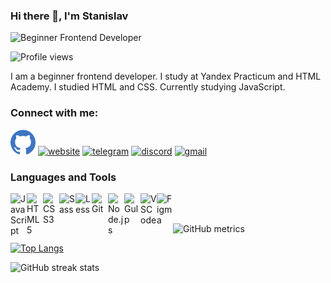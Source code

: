 ### Hi there 👋, I'm Stanislav

![Beginner Frontend Developer](https://ia.wampi.ru/2022/04/07/front-end-compressor-compressor.png)

![Profile views](https://gpvc.arturio.dev/kazankovstas)

I am a beginner frontend developer. I study at Yandex Practicum and HTML Academy. I studied HTML and CSS. Currently studying JavaScript.

### Connect with me:

[<img src='icons/github.svg' alt='github' height='40'>](https://github.com/kazankovstas) [<img src='https://cdn.jsdelivr.net/npm/simple-icons@3.0.1/icons/icloud.svg' alt='website' height='40'>](https://kazankovstas.github.io/russian-travel/) [<img src='https://cdn.jsdelivr.net/npm/simple-icons@3.0.1/icons/telegram.svg' alt='telegram' height='40'>](https://t.me/kazankovstanislav) [<img src='https://cdn.jsdelivr.net/npm/simple-icons@3.0.1/icons/discord.svg' alt='discord' height='40'>](https://discordapp.com/users/784745746062508075/) [<img src='https://cdn.jsdelivr.net/npm/simple-icons@3.0.1/icons/gmail.svg' alt='gmail' height='40'>](mailto:kazankovstas.jb@gmail.com)

### Languages and Tools

<img align="left" alt="JavaScript" width="26px" src="https://cdn.jsdelivr.net/gh/devicons/devicon/icons/javascript/javascript-original.svg"/>
<img align="left" alt="HTML5" width="26px" src="https://cdn.jsdelivr.net/gh/devicons/devicon/icons/html5/html5-original.svg"/>
<img align="left" alt="CSS3" width="26px" src="https://cdn.jsdelivr.net/gh/devicons/devicon/icons/css3/css3-original.svg"/>
<img align="left" alt="Sass" width="26px" src="https://cdn.jsdelivr.net/gh/devicons/devicon/icons/sass/sass-original.svg"/>
<img align="left" alt="Less" width="26px" src="https://cdn.jsdelivr.net/gh/devicons/devicon/icons/less/less-plain-wordmark.svg"/>
<img align="left" alt="Git" width="26px" src="https://cdn.jsdelivr.net/gh/devicons/devicon/icons/git/git-plain.svg"/>
<img align="left" alt="Node.js" width="26px" src="https://cdn.jsdelivr.net/gh/devicons/devicon/icons/nodejs/nodejs-original.svg"/>
<img align="left" alt="Gulp" width="26px" src="https://cdn.jsdelivr.net/gh/devicons/devicon/icons/gulp/gulp-plain.svg"/>
<img align="left" alt="VSCode" width="26px" src="https://cdn.jsdelivr.net/gh/devicons/devicon/icons/vscode/vscode-original.svg"/>
<img align="left" alt="Figma" width="26px" src="https://cdn.jsdelivr.net/gh/devicons/devicon/icons/figma/figma-original.svg"/>

<br />
<br />

![GitHub metrics](https://metrics.lecoq.io/kazankovstas)

[![Top Langs](https://github-readme-stats.vercel.app/api/top-langs/?username=kazankovstas)](https://github.com/anuraghazra/github-readme-stats)

![GitHub streak stats](https://github-readme-streak-stats.herokuapp.com/?user=kazankovstas)

<!-- JS
<img src="https://cdn.jsdelivr.net/gh/devicons/devicon/icons/javascript/javascript-original.svg" />
html
<img src="https://cdn.jsdelivr.net/gh/devicons/devicon/icons/html5/html5-original.svg" />
CSS
<img src="https://cdn.jsdelivr.net/gh/devicons/devicon/icons/css3/css3-original.svg" />
Less
<img src="https://cdn.jsdelivr.net/gh/devicons/devicon/icons/less/less-plain-wordmark.svg" />
Sass
<img src="https://cdn.jsdelivr.net/gh/devicons/devicon/icons/sass/sass-original.svg" />
git
<img src="https://cdn.jsdelivr.net/gh/devicons/devicon/icons/git/git-plain.svg" />
Node.js
<img src="https://cdn.jsdelivr.net/gh/devicons/devicon/icons/nodejs/nodejs-original.svg" />
gulp
<img src="https://cdn.jsdelivr.net/gh/devicons/devicon/icons/gulp/gulp-plain.svg" />
VS Code
<img src="https://cdn.jsdelivr.net/gh/devicons/devicon/icons/vscode/vscode-original.svg" />
Figma
<img src="https://cdn.jsdelivr.net/gh/devicons/devicon/icons/figma/figma-original.svg" />

GitHub
<img src="https://cdn.jsdelivr.net/gh/devicons/devicon/icons/github/github-original-wordmark.svg" /> -->
